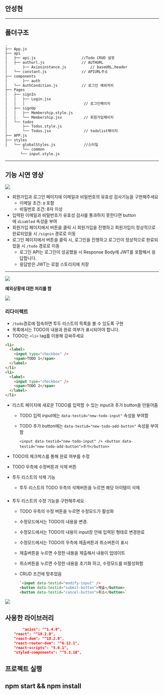 ## 안성현

---

## 폴더구조

```markdown
.
├── App.js
├── api
│   ├── api.js                     //Todo CRUD 설정
│   ├── authurl.js                 // AUTHURL
│		├── Axiosinstance.js           // baseURL,header
│   └── constant.js                // APIURL주소
├── components
│		├── auth
│   └── AuthCondition.js           // 로그인 예외처리
├── Pages                    
│   ├── signIn
│   │   ├── Login.jsx
│   │   │                           // 로그인페이지
│   ├── signUp
│   │   ├── Membership.style.js
│   │   └── Membership.jsx          // 회원가입페이지
│   └── todos
│       ├── Todos.style.js
│       └── Todos.jsx               // todolist페이지
├── APP.js
├── styles
│   └── globalStyles.js             //스타일
		└── common
       └── input.style.js
```

---

## 기능 시연 영상

![](https://velog.velcdn.com/images/ash5541/post/9a8e752e-3fe1-43a7-a050-001a4f9c9481/image.gif)


- 회원가입과 로그인 페이지에 이메일과 비밀번호의 유효성 검사기능을 구현해주세요
    - 이메일 조건: `@` 포함
    - 비밀번호 조건: 8자 이상
- 입력된 이메일과 비밀번호가 유효성 검사를 통과하지 못한다면 button에 `disabled` 속성을 부여
- 회원가입 페이지에서 버튼을 클릭 시 회원가입을 진행하고 회원가입이 정상적으로 완료되었을 시 `/signin` 경로로 이동
- 로그인 페이지에서 버튼을 클릭 시, 로그인을 진행하고 로그인이 정상적으로 완료되었을 시 `/todo` 경로로 이동
    - 로그인 API는 로그인이 성공했을 시 Response Body에 JWT를 포함해서 응답합니다.
    - 응답받은 JWT는 로컬 스토리지에 저장

---

![](https://velog.velcdn.com/images/ash5541/post/0cd3070f-fa6e-416a-af47-e9f142ee7cba/image.gif)


**예외상황에 대한 처리를 함**

![](https://velog.velcdn.com/images/ash5541/post/2d20de93-efff-4992-88ea-4bff13a3a1d8/image.gif)


### 리다이렉트

- `/todo`경로에 접속하면 투두 리스트의 목록을 볼 수 있도록 구현
- 목록에서는 TODO의 내용과 완료 여부가 표시되어야 합니다.
- TODO는 `<li>` tag를 이용해 감싸주세요

```markdown
<li>
  <label>
    <input type="checkbox" />
    <span>TODO 1</span>
  </label>
</li>
<li>
  <label>
    <input type="checkbox" />
    <span>TODO 2</span>
  </label>
</li>
```

- 리스트 페이지에 새로운 TODO를 입력할 수 있는 input과 추가 button을 만들어줌
    - TODO 입력 input에는 `data-testid="new-todo-input"` 속성을 부여함
    - TODO 추가 button에는 `data-testid="new-todo-add-button"` 속성을 부여함
        
        `<input data-testid="new-todo-input" />
        <button data-testid="new-todo-add-button">추가</button>`
        
- TODO의 체크박스를 통해 완료 여부를 수정
- TODO 우측에 수정버튼과 삭제 버튼

- 투두 리스트의 삭제 기능
    - 투두 리스트의 TODO 우측의 삭제버튼을 누르면 해당 아이템이 삭제

### 

- 투두 리스트의 수정 기능을 구현해주세요
    - TODO 우측의 수정 버튼을 누르면 수정모드가 활성화
    - 수정모드에서는 TODO의 내용을 변경.
    - 수정모드에서는 TODO의 내용이 input창 안에 입력된 형태로 변경완료
    - 수정모드에서는 TODO의 우측에 제출버튼과 취소버튼이 표시
    - 제출버튼을 누르면 수정한 내용을 제출해서 내용이 업데이트
    - 취소버튼을 누르면 수정한 내용을 초기화 하고, 수정모드를 비활성화함
    - CRUD 조건에 맞추었음
        
        ```markdown
        `<input data-testid="modify-input" />
        <button data-testid="submit-button">제출</button>
        <button data-testid="cancel-button">취소</button>`
        ```
        

![](https://velog.velcdn.com/images/ash5541/post/f7573219-e690-4448-9187-93ea23059480/image.gif)


## 사용한 라이브러리

```json
		"axios": "^1.4.0",
    "react": "^18.2.0",
    "react-dom": "^18.2.0",
    "react-router-dom": "^6.12.1",
    "react-scripts": "5.0.1",
    "styled-components": "^5.3.10",
```

## 프로젝트 실행

## npm start && npm install
